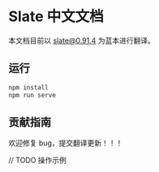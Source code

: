 # Slate 中文文档

本文档目前以 [slate@0.91.4](https://github.com/ianstormtaylor/slate/releases/tag/slate%400.91.4) 为蓝本进行翻译。

## 运行

```bash
npm install
npm run serve
```

## 贡献指南

欢迎修复 bug，提交翻译更新！！！

// TODO 操作示例